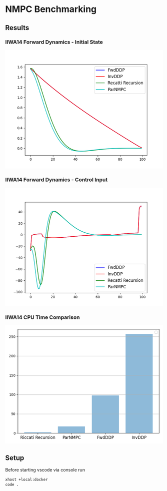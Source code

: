 # NMPC Benchmarking

## Results

### IIWA14 Forward Dynamics - Initial State
![IIWA Forward X0](iiwa_fwd_x0.png)

### IIWA14 Forward Dynamics - Control Input
![IIWA Forward U0](iiwa_fwd_u0.png)

### IIWA14 CPU Time Comparison
![IIWA14 CPU Time](iiwa14%20CPU%20Time.png)

## Setup

Before starting vscode via console run
    
    xhost +local:docker
    code .